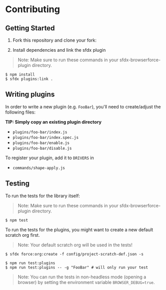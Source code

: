 # Contributing

## Getting Started

1. Fork this repository and clone your fork:

2. Install dependencies and link the sfdx plugin

> Note: Make sure to run these commands in your sfdx-browserforce-plugin directory.

```console
$ npm install
$ sfdx plugins:link .
```

## Writing plugins

In order to write a new plugin (e.g. `FooBar`),
you'll need to create/adjust the following files:

**TIP: Simply copy an existing plugin directory**

* `plugins/foo-bar/index.js`
* `plugins/foo-bar/index.spec.js`
* `plugins/foo-bar/enable.js`
* `plugins/foo-bar/disable.js`

To register your plugin, add it to `DRIVERS` in

* `commands/shape-apply.js`

## Testing

To run the tests for the library itself:

> Note: Make sure to run these commands in your sfdx-browserforce-plugin directory.

```console
$ npm test
```

To run the tests for the plugins, you might want to create a new default scratch org first.

> Note: Your default scratch org will be used in the tests!

```console
$ sfdx force:org:create -f config/project-scratch-def.json -s
```

```console
$ npm run test:plugins
$ npm run test:plugins -- -g "FooBar" # will only run your test
```

> Note: You can run the tests in non-headless mode (opening a browser) by setting the environment variable `BROWSER_DEBUG=true`.
